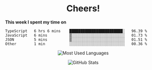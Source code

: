 <h1 align="center">Cheers!</h1>

**This week I spent my time on**
<!--START_SECTION:waka-->

```text
TypeScript   6 hrs 6 mins    ████████████████████████░   96.39 %
JavaScript   6 mins          ▒░░░░░░░░░░░░░░░░░░░░░░░░   01.73 %
JSON         5 mins          ▒░░░░░░░░░░░░░░░░░░░░░░░░   01.51 %
Other        1 min           ░░░░░░░░░░░░░░░░░░░░░░░░░   00.36 %
```

<!--END_SECTION:waka-->

<p align="center"><img src="https://github-readme-stats.vercel.app/api/top-langs/?username=thnkrn&layout=compact&hide=html&theme=tokyonight" alt="Most Used Languages" /></p>

<p align="center"><img src="https://github-readme-stats.vercel.app/api?username=thnkrn&show_icons=true&count_private=true&theme=tokyonight" alt="GitHub Stats" /></p>

<!-- <p align="center"><a href="https://wakatime.com"><img src="https://wakatime.com/share/@thnkrn/40092326-d1bd-471b-89da-9a7c63939402.png" /></p>
 -->

